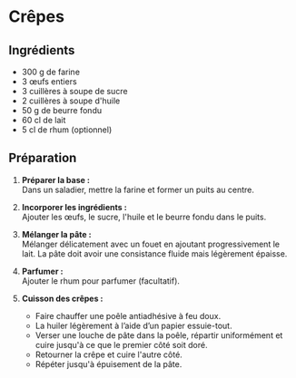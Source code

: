 # Crêpes

## Ingrédients

- 300 g de farine  
- 3 œufs entiers  
- 3 cuillères à soupe de sucre  
- 2 cuillères à soupe d'huile  
- 50 g de beurre fondu  
- 60 cl de lait  
- 5 cl de rhum (optionnel)  

## Préparation

1. **Préparer la base :**  
   Dans un saladier, mettre la farine et former un puits au centre.  

2. **Incorporer les ingrédients :**  
   Ajouter les œufs, le sucre, l'huile et le beurre fondu dans le puits.  

3. **Mélanger la pâte :**  
   Mélanger délicatement avec un fouet en ajoutant progressivement le lait. La pâte doit avoir une consistance fluide mais légèrement épaisse.  

4. **Parfumer :**  
   Ajouter le rhum pour parfumer (facultatif).  

5. **Cuisson des crêpes :**  
   - Faire chauffer une poêle antiadhésive à feu doux.  
   - La huiler légèrement à l’aide d’un papier essuie-tout.  
   - Verser une louche de pâte dans la poêle, répartir uniformément et cuire jusqu'à ce que le premier côté soit doré.  
   - Retourner la crêpe et cuire l'autre côté.  
   - Répéter jusqu'à épuisement de la pâte.  

